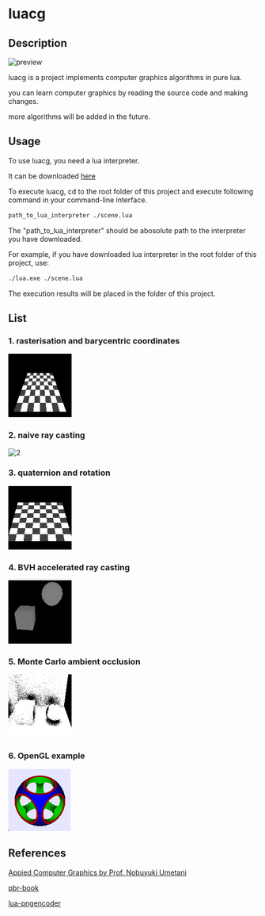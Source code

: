 # luacg


## Description

![preview](./preview.png)

luacg is a project implements computer graphics algorithms in pure lua.

you can learn computer graphics by reading the source code and making changes.

more algorithms will be added in the future.

## Usage

To use luacg, you need a lua interpreter.

It can be downloaded [here](https://github.com/waizui/luagl/tree/master/bins)

To execute luacg, cd to the root folder of this project and execute following command in your command-line interface. 

```bash
path_to_lua_interpreter ./scene.lua
```
The "path_to_lua_interpreter" should be abosolute path to the interpreter you have downloaded.

For example, if you have downloaded lua interpreter in the root folder of this project, use:

```bash
./lua.exe ./scene.lua
```

The execution results will be placed in the folder of this project.

## List

### 1. rasterisation and  barycentric coordinates

![1](./pic/rasterize_preview.png)


### 2. naive ray casting

![2](./pic/raycast_preview.png)

### 3. quaternion and rotation

![3](./pic/rotation_preview.png)


### 4. BVH accelerated ray casting

![4](./pic/raycast_bvh.png)


### 5. Monte Carlo ambient occlusion

![5](./pic/ao.png)

### 6. OpenGL example

![6](./pic/opengl_example.png)

## References

[Appied Computer Graphics by Prof. Nobuyuki Umetani](https://github.com/ACG-2024S/acg)

[pbr-book](https://pbr-book.org/4ed/contents)

[lua-pngencoder](https://github.com/wyozi/lua-pngencoder)
